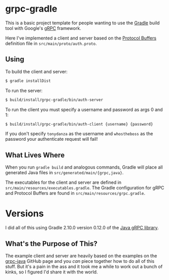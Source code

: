 # grpc-gradle

This is a basic project template for people wanting to use the
[Gradle](http://gradle.org/) build tool with Google's
[gRPC](http://www.grpc.io/) framework.

Here I've implemented a client and server based on the [Protocol
Buffers](https://developers.google.com/protocol-buffers/) definition file in
`src/main/proto/auth.proto`.

## Using

To build the client and server:

```bash
$ gradle installDist
```

To run the server:

```bash
$ build/install/grpc-gradle/bin/auth-server
```

To run the client you must specify a username and password as args 0 and 1:

```bash
$ build/install/grpc-gradle/bin/auth-client {username} {password}
```

If you don't specify `tonydanza` as the username and `whostheboss` as the
password your authenticate request will fail!

## What Lives Where

When you run `gradle build` and analogous commands, Gradle will place all
generated Java files in `src/generated/main/{grpc,java}`.

The executables for the client and server are defined in
`src/main/resources/executables.gradle`. The Gradle configuration for gRPC and
Protocol Buffers are found in `src/main/resources/grpc.gradle`.

# Versions

I did all of this using Gradle 2.10.0 version 0.12.0 of the [Java gRPC
library](http://search.maven.org/#artifactdetails%7Cio.grpc%7Cgrpc-all%7C0.13.0%7Cjar).

## What's the Purpose of This?

The example client and server are heavily based on the examples on the
[grpc-java](https://github.com/grpc/grpc-java) GitHub page and you *can* piece
together how to do all of this stuff. But it's a pain in the ass and it took me
a while to work out a bunch of kinks, so I figured I'd share it with the world.
